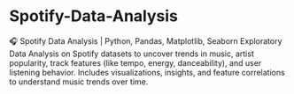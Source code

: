 # Spotify-Data-Analysis
🎧 Spotify Data Analysis | Python, Pandas, Matplotlib, Seaborn  Exploratory Data Analysis on Spotify datasets to uncover trends in music, artist popularity, track features (like tempo, energy, danceability), and user listening behavior. Includes visualizations, insights, and feature correlations to understand music trends over time.
